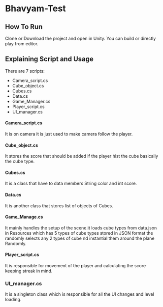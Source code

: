 # Bhavyam-Test
## How To Run
Clone or Download the project and open in Unity. You can build or directly play from editor.
## Explaining Script and Usage
There are 7 scripts:
* Camera_script.cs
* Cube_object.cs
* Cubes.cs
* Data.cs
* Game_Manager.cs
* Player_script.cs
* UI_manager.cs
#### Camera_script.cs 
It is on camera it is just used to make camera follow the player.
#### Cube_object.cs 
It stores the score that should be added if the player hist the cube basically the cube type.
#### Cubes.cs
It is a class that have to data members String color and int score.
#### Data.cs
It is another class that stores list of objects of Cubes.
#### Game_Manage.cs
It mainly handles the setup of the scene.it loads cube types from data.json in Resources which has 5 types of cube types stored in JSON format the randomly selects any 2 types of cube nd instantial them around the plane Randomly.
#### Player_script.cs
It is responsible for movement of the player and calculating the score keeping streak in mind.
### UI_manager.cs
It is a singleton class which is responsible for all the UI changes and level loading.
